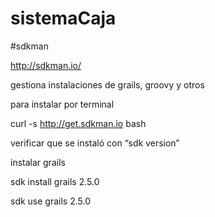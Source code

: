# sistemaCaja

#sdkman

http://sdkman.io/

gestiona instalaciones de grails, groovy y otros

para instalar por terminal

curl -s http://get.sdkman.io  bash

verificar que se instaló con “sdk version”

instalar grails

sdk install grails 2.5.0

sdk use grails 2.5.0